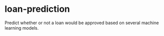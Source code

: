 # loan-prediction
Predict whether or not a loan would be approved based on several machine learning models.
